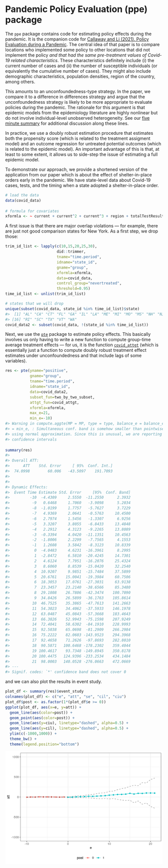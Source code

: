 
<!-- README.md is generated from README.Rmd. Please edit that file -->

# Pandemic Policy Evaluation (ppe) package

The `ppe` package contains code for estimating policy effects during the
pandemic. It is the companion code for [Callaway and Li (2021). Policy
Evaluation during a Pandemic](https://arxiv.org/abs/2105.06927). The
central idea of that paper is to compare locations who implemented some
policy to other locations that did not implement the policy *and that
had the same pre-treatment values of Covid-19 related characteristics*.
These characteristics definitely include (i) the current number of cases
and (ii) the number of susceptible individuals (or equivalently the
cumulative number of cases). They might also include demographic
characteristics, population densities, region of the country, among
others.

This amounts to an unconfoundedness-type strategy. In the paper, we
compare it to a difference in differences strategy and argue that the
unconfoundedness strategy is likely to be more appropriate to evaluate
policies during the pandemic. The rationale for this argument is that
epidemic models from the epidemiology literature are highly nonlinear
but do not involve individual-level unobserved heterogeneity. See our
[five minute
summary](https://bcallaway11.github.io/posts/five-minute-pandemic-policy)
for additional discussion along these lines.

In practice, we use a doubly robust estimation procedure that estimates
both the propensity score (which is related to the treatment assigment
model) and an outcome regression for untreated potential outcomes (which
is related to the epidemic model). An important advantage of this is
that, at least to some extent, it allows us to side-step the issue of
estimating a full epidemic model.

To demonstrate our approach, we provide a shortened version of the
application from our paper which is about the effect of shelter-in-place
orders early in the pandemic. We have state-level data about Covid-19
cases, tests, and the timing when a state adopted a shelter-in-place
order.

``` r
# load the data
data(covid_data)

# formula for covariates
xformla <- ~ current + current^2 + current^3 + region + totalTestResults
```

A first issue is that there are major overlap violations — for example,
there are just not good comparison states for New York. As a first step,
we drop those:

``` r
trim_id_list <- lapply(c(10,15,20,25,30),
                       did::trimmer,
                       tname="time.period",
                       idname="state_id",
                       gname="group",
                       xformla=xformla,
                       data=covid_data,
                       control_group="nevertreated",
                       threshold=0.95)
time_id_list <- unlist(trim_id_list)
```

``` r
# states that we will drop
unique(subset(covid_data, state_id %in% time_id_list)$state)
#>  [1] "AL" "CA" "CT" "FL" "GA" "IL" "LA" "ME" "MI" "MO" "MS" "NH" "NJ" "NY" "PA"
#> [16] "RI" "SC" "TX" "VT" "WA"
covid_data2 <- subset(covid_data, !(state_id %in% time_id_list))
```

Next, we use the [`pte`](https://github.com/bcallaway11/pte) package to
estimate policy effects. This basically involves us only having to write
a new function to compute group-time average treatment effects — for us,
it is the function
[`covid_attgt`](https://github.com/bcallaway11/ppe/blob/master/R/covid_attgt.R)
(which is essentially just a function to compute doubly robust treatment
effect estimates under unconfoundedness and that include lags of some
variables).

``` r
res <- pte(yname="positive",
           gname="group",
           tname="time.period",
           idname="state_id",
           data=covid_data2,
           subset_fun=two_by_two_subset,
           attgt_fun=covid_attgt,
           xformla=xformla,
           max_e=21,
           min_e=-10) 
#> Warning in compute.aggte(MP = MP, type = type, balance_e = balance_e, min_e
#> = min_e, : Simultaneous conf. band is somehow smaller than pointwise one
#> using normal approximation. Since this is unusual, we are reporting pointwise
#> confidence intervals

summary(res)
#> 
#> Overall ATT:  
#>      ATT    Std. Error     [ 95%  Conf. Int.] 
#>  74.0998        60.006   -43.5097    191.7093 
#> 
#> 
#> Dynamic Effects:
#>  Event Time Estimate Std. Error     [95%  Conf. Band] 
#>         -10  -4.4309     2.5550  -11.2550      2.3932 
#>          -9   0.6468     1.7060   -3.9098      5.2034 
#>          -8  -1.0199     1.7757   -5.7627      3.7229 
#>          -7   4.9369     2.0641   -0.5763     10.4500 
#>          -6   2.7974     1.5456   -1.3307      6.9256 
#>          -5   3.3207     3.8055   -6.8433     13.4848 
#>          -4   2.2912     4.3123   -9.2265     13.8089 
#>          -3  -0.3394     4.0420  -11.1351     10.4563 
#>          -2  -1.8006     2.2299   -7.7565      4.1553 
#>          -1   1.2608     3.5842   -8.3123     10.8339 
#>           0  -4.0483     4.6231  -16.3961      8.2995 
#>           1  -2.8472     6.5810  -20.4245     14.7301 
#>           2   4.6124     7.7951  -16.2076     25.4324 
#>           3   8.6060     8.8539  -15.0420     32.2540 
#>           4  10.9207     9.9851  -15.7484     37.5899 
#>           5  20.6761    15.0041  -19.3984     60.7506 
#>           6  18.3053    17.0761  -27.3031     63.9138 
#>           7  23.3457    23.2140  -38.6566     85.3480 
#>           8  29.1808    26.7806  -42.3474    100.7090 
#>           9  34.8426    26.5899  -36.1763    105.8614 
#>          10  46.7525    35.3865  -47.7613    141.2663 
#>          11  54.3023    34.4062  -37.5933    146.1978 
#>          12  63.0487    45.0843  -57.3668    183.4643 
#>          13  66.3826    52.9943  -75.1598    207.9249 
#>          14  72.4041    58.6302  -84.1910    228.9993 
#>          15  92.5038    65.0698  -81.2909    266.2984 
#>          16  75.2222    82.0603 -143.9523    294.3968 
#>          17  92.4658    71.2626  -97.8693    282.8010 
#>          18  90.5871   100.6468 -178.2302    359.4044 
#>          19 100.4617    93.7348 -149.8945    350.8178 
#>          20 100.4475   124.9396 -233.2534    434.1484 
#>          21  98.0003   140.0528 -276.0663    472.0669 
#> ---
#> Signif. codes: `*' confidence band does not cover 0
```

and we can also plot the results in event study.

``` r
plot_df <- summary(res)$event_study
colnames(plot_df) <- c("e", "att", "se", "cil", "ciu")
plot_df$post <- as.factor(1*(plot_df$e >= 0))
ggplot(plot_df, aes(x=e, y=att)) +
  geom_line(aes(color=post)) +
  geom_point(aes(color=post)) + 
  geom_line(aes(y=ciu), linetype="dashed", alpha=0.5) +
  geom_line(aes(y=cil), linetype="dashed", alpha=0.5) +
  ylim(c(-1000,1000)) +
  theme_bw() +
  theme(legend.position="bottom")
```

![](man/figures/README-unnamed-chunk-7-1.png)<!-- -->
